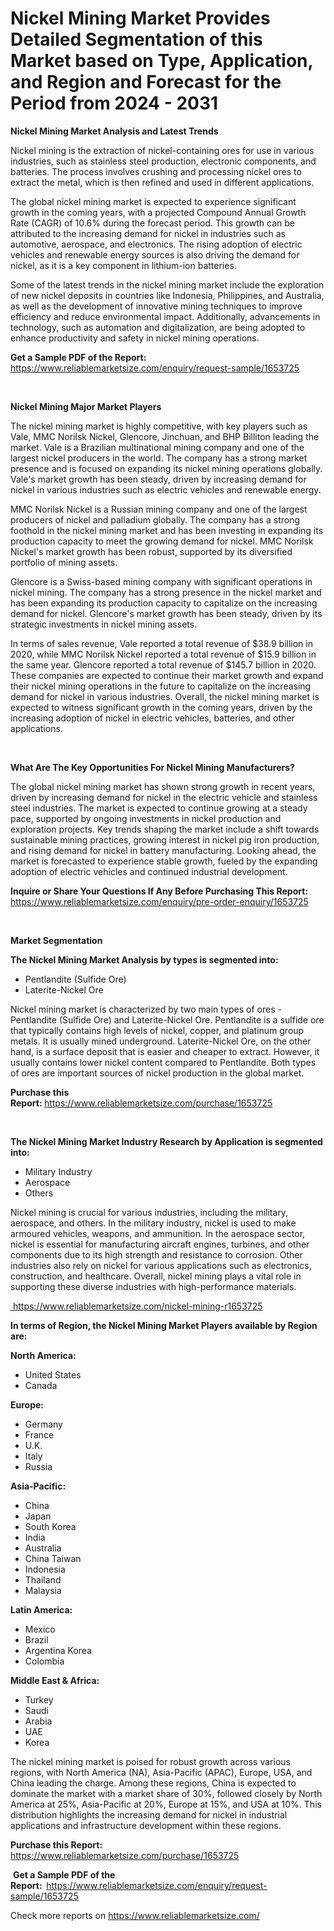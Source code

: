 <p><h1>Nickel Mining Market Provides Detailed Segmentation of this Market based on Type, Application, and Region and Forecast for the Period from 2024 - 2031</h1></p><p><strong>Nickel Mining Market Analysis and Latest Trends</strong></p>
<p><p>Nickel mining is the extraction of nickel-containing ores for use in various industries, such as stainless steel production, electronic components, and batteries. The process involves crushing and processing nickel ores to extract the metal, which is then refined and used in different applications.</p><p>The global nickel mining market is expected to experience significant growth in the coming years, with a projected Compound Annual Growth Rate (CAGR) of 10.6% during the forecast period. This growth can be attributed to the increasing demand for nickel in industries such as automotive, aerospace, and electronics. The rising adoption of electric vehicles and renewable energy sources is also driving the demand for nickel, as it is a key component in lithium-ion batteries.</p><p>Some of the latest trends in the nickel mining market include the exploration of new nickel deposits in countries like Indonesia, Philippines, and Australia, as well as the development of innovative mining techniques to improve efficiency and reduce environmental impact. Additionally, advancements in technology, such as automation and digitalization, are being adopted to enhance productivity and safety in nickel mining operations.</p></p>
<p><strong>Get a Sample PDF of the Report:&nbsp;</strong> <a href="https://www.reliablemarketsize.com/enquiry/request-sample/1653725">https://www.reliablemarketsize.com/enquiry/request-sample/1653725</a></p>
<p>&nbsp;</p>
<p><strong>Nickel Mining Major Market Players</strong></p>
<p><p>The nickel mining market is highly competitive, with key players such as Vale, MMC Norilsk Nickel, Glencore, Jinchuan, and BHP Billiton leading the market. Vale is a Brazilian multinational mining company and one of the largest nickel producers in the world. The company has a strong market presence and is focused on expanding its nickel mining operations globally. Vale's market growth has been steady, driven by increasing demand for nickel in various industries such as electric vehicles and renewable energy.</p><p>MMC Norilsk Nickel is a Russian mining company and one of the largest producers of nickel and palladium globally. The company has a strong foothold in the nickel mining market and has been investing in expanding its production capacity to meet the growing demand for nickel. MMC Norilsk Nickel's market growth has been robust, supported by its diversified portfolio of mining assets.</p><p>Glencore is a Swiss-based mining company with significant operations in nickel mining. The company has a strong presence in the nickel market and has been expanding its production capacity to capitalize on the increasing demand for nickel. Glencore's market growth has been steady, driven by its strategic investments in nickel mining assets.</p><p>In terms of sales revenue, Vale reported a total revenue of $38.9 billion in 2020, while MMC Norilsk Nickel reported a total revenue of $15.9 billion in the same year. Glencore reported a total revenue of $145.7 billion in 2020. These companies are expected to continue their market growth and expand their nickel mining operations in the future to capitalize on the increasing demand for nickel in various industries. Overall, the nickel mining market is expected to witness significant growth in the coming years, driven by the increasing adoption of nickel in electric vehicles, batteries, and other applications.</p></p>
<p>&nbsp;</p>
<p><strong>What Are The Key Opportunities For Nickel Mining Manufacturers?</strong></p>
<p><p>The global nickel mining market has shown strong growth in recent years, driven by increasing demand for nickel in the electric vehicle and stainless steel industries. The market is expected to continue growing at a steady pace, supported by ongoing investments in nickel production and exploration projects. Key trends shaping the market include a shift towards sustainable mining practices, growing interest in nickel pig iron production, and rising demand for nickel in battery manufacturing. Looking ahead, the market is forecasted to experience stable growth, fueled by the expanding adoption of electric vehicles and continued industrial development.</p></p>
<p><strong>Inquire or Share Your Questions If Any Before Purchasing This Report:</strong> <a href="https://www.reliablemarketsize.com/enquiry/pre-order-enquiry/1653725">https://www.reliablemarketsize.com/enquiry/pre-order-enquiry/1653725</a></p>
<p>&nbsp;</p>
<p><strong>Market Segmentation</strong></p>
<p><strong>The Nickel Mining Market Analysis by types is segmented into:</strong></p>
<p><ul><li>Pentlandite (Sulfide Ore)</li><li>Laterite-Nickel Ore</li></ul></p>
<p><p>Nickel mining market is characterized by two main types of ores - Pentlandite (Sulfide Ore) and Laterite-Nickel Ore. Pentlandite is a sulfide ore that typically contains high levels of nickel, copper, and platinum group metals. It is usually mined underground. Laterite-Nickel Ore, on the other hand, is a surface deposit that is easier and cheaper to extract. However, it usually contains lower nickel content compared to Pentlandite. Both types of ores are important sources of nickel production in the global market.</p></p>
<p><strong>Purchase this Report:&nbsp;</strong><a href="https://www.reliablemarketsize.com/purchase/1653725">https://www.reliablemarketsize.com/purchase/1653725</a></p>
<p>&nbsp;</p>
<p><strong>The Nickel Mining Market Industry Research by Application is segmented into:</strong></p>
<p><ul><li>Military Industry</li><li>Aerospace</li><li>Others</li></ul></p>
<p><p>Nickel mining is crucial for various industries, including the military, aerospace, and others. In the military industry, nickel is used to make armoured vehicles, weapons, and ammunition. In the aerospace sector, nickel is essential for manufacturing aircraft engines, turbines, and other components due to its high strength and resistance to corrosion. Other industries also rely on nickel for various applications such as electronics, construction, and healthcare. Overall, nickel mining plays a vital role in supporting these diverse industries with high-performance materials.</p></p>
<p><a href="https://www.reliablemarketsize.com/nickel-mining-r1653725">&nbsp;https://www.reliablemarketsize.com/nickel-mining-r1653725</a></p>
<p><strong>In terms of Region, the Nickel Mining Market Players available by Region are:</strong></p>
<p>
    <p> <strong> North America: </strong>
        <ul>
            <li>United States</li>
            <li>Canada</li>
        </ul>
        </p> 
    <p> <strong> Europe: </strong>
        <ul>
            <li>Germany</li>
            <li>France</li>
            <li>U.K.</li>
            <li>Italy</li>
            <li>Russia</li>
        </ul>
        </p> 
    <p> <strong> Asia-Pacific: </strong>
        <ul>
            <li>China</li>
            <li>Japan</li>
            <li>South Korea</li>
            <li>India</li>
            <li>Australia</li>
            <li>China Taiwan</li>
            <li>Indonesia</li>
            <li>Thailand</li>
            <li>Malaysia</li>
        </ul>
        </p> 
    <p> <strong> Latin America: </strong>
        <ul>
            <li>Mexico</li>
            <li>Brazil</li>
            <li>Argentina Korea</li>
            <li>Colombia</li>
        </ul>
        </p> 
    <p> <strong> Middle East & Africa: </strong>
        <ul>
            <li>Turkey</li>
            <li>Saudi</li>
            <li>Arabia</li>
            <li>UAE</li>
            <li>Korea</li>
        </ul>
    </p>
    </p>
<p><p>The nickel mining market is poised for robust growth across various regions, with North America (NA), Asia-Pacific (APAC), Europe, USA, and China leading the charge. Among these regions, China is expected to dominate the market with a market share of 30%, followed closely by North America at 25%, Asia-Pacific at 20%, Europe at 15%, and USA at 10%. This distribution highlights the increasing demand for nickel in industrial applications and infrastructure development within these regions.</p></p>
<p><strong>Purchase this Report: </strong><a href="https://www.reliablemarketsize.com/purchase/1653725">https://www.reliablemarketsize.com/purchase/1653725</a></p>
<p>&nbsp;<strong>Get a Sample PDF of the Report:&nbsp;&nbsp;</strong><a href="https://www.reliablemarketsize.com/enquiry/request-sample/1653725">https://www.reliablemarketsize.com/enquiry/request-sample/1653725</a></p>
<p><strong></strong></p>
<p>Check more reports on <a href="https://www.reliablemarketsize.com/">https://www.reliablemarketsize.com/</a></p>